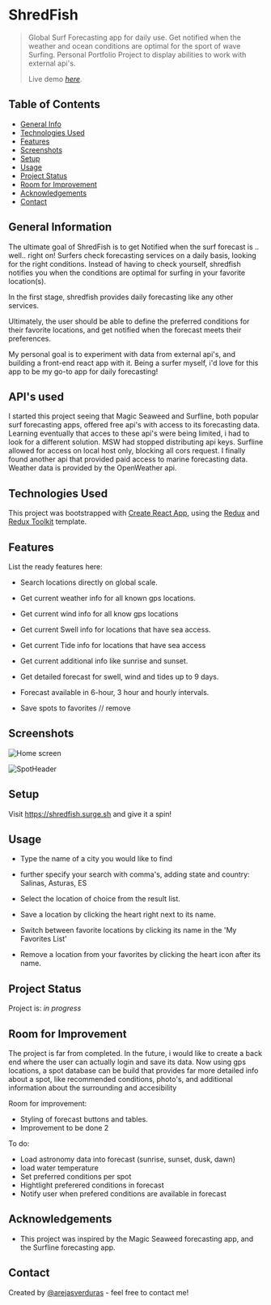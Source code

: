 
# ShredFish
> Global Surf Forecasting app for daily use. Get notified when the weather and ocean conditions are optimal for the sport of wave Surfing. Personal Portfolio Project to display abilities to work with external api's.
> 
> Live demo [_here_](https://shredfish.surge.sh).

## Table of Contents
* [General Info](#general-information)
* [Technologies Used](#technologies-used)
* [Features](#features)
* [Screenshots](#screenshots)
* [Setup](#setup)
* [Usage](#usage)
* [Project Status](#project-status)
* [Room for Improvement](#room-for-improvement)
* [Acknowledgements](#acknowledgements)
* [Contact](#contact)


## General Information
The ultimate goal of ShredFish is to get Notified when the surf forecast is .. well.. right on!
Surfers check forecasting services on a daily basis, looking for the right conditions. Instead of having to check yourself, shredfish notifies you when the conditions are optimal for surfing in your favorite location(s).

In the first stage, shredfish provides daily forecasting like any other services.

Ultimately, the user should be able to define the preferred conditions for their favorite locations, and get notified when the forecast meets their preferences. 

My personal goal is to experiment with data from external api's, and building a front-end react app with it. 
Being a surfer myself, i'd love for this app to be my go-to app for daily forecasting!

## API's used
I started this project seeing that Magic Seaweed and Surfline, both popular surf forecasting apps, offered free api's with access to its forecasting data. 
Learning eventually that acces to these api's were being limited, i had to look for a different solution.
MSW had stopped distributing api keys. 
Surfline allowed for access on local host only, blocking all cors request.
I finally found another api that provided paid access to marine forecasting data.
Weather data is provided by the OpenWeather api.


## Technologies Used
This project was bootstrapped with [Create React App](https://github.com/facebook/create-react-app), using the [Redux](https://redux.js.org/) and [Redux Toolkit](https://redux-toolkit.js.org/) template.


## Features
List the ready features here:
- Search locations directly on global scale.
- Get current weather info for all known gps locations.
- Get current wind info for all know gps locations
- Get current Swell info for locations that have sea access.
- Get current Tide info for locations that have sea access
- Get current additional info like sunrise and sunset.

- Get detailed forecast for swell, wind and tides up to 9 days.
- Forecast available in 6-hour, 3 hour and hourly intervals.

- Save spots to favorites // remove



## Screenshots
![Home screen](https://user-images.githubusercontent.com/62893479/187225048-517b88e1-4da3-4880-9e00-3d24a6a95e32.png)


![SpotHeader](https://user-images.githubusercontent.com/62893479/187225580-0e95db4c-b0e8-496a-b11e-c9fb9f953e7b.png)


## Setup
Visit https://shredfish.surge.sh and give it a spin!

## Usage
- Type the name of a city you would like to find
- further specify your search with comma's, adding state and country:
  Salinas, Asturas, ES
- Select the location of choice from the result list.

- Save a location by clicking the heart right next to its name.
- Switch between favorite locations by clicking its name in the 'My Favorites List'
- Remove a location from your favorites by clicking the heart icon after its name.


## Project Status
Project is: _in progress_ 


## Room for Improvement
The project is far from completed. In the future, i would like to create a back end where the user can actually login and save its data.
Now using gps locations, a spot database can be build that provides far more detailed info about a spot, like recommended conditions, photo's, and additional information about the surrounding and accesibility

Room for improvement:
- Styling of forecast buttons and tables.
- Improvement to be done 2

To do:
- Load astronomy data into forecast (sunrise, sunset, dusk, dawn)
- load water temperature 
- Set preferred conditions per spot
- Hightlight preferered conditions in forecast
- Notify user when prefered conditions are available in forecast


## Acknowledgements
- This project was inspired by the Magic Seaweed forecasting app, and the Surfline forecasting app.


## Contact
Created by [@arejasverduras](https://arejasportfolio.surge.sh/) - feel free to contact me!
